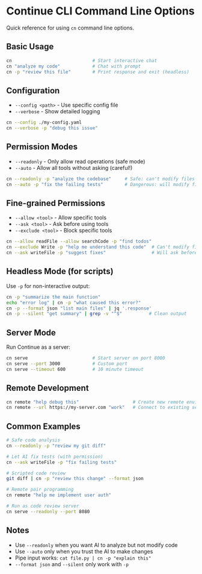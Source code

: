 # Continue CLI Command Line Options

Quick reference for using `cn` command line options.

## Basic Usage

```bash
cn                              # Start interactive chat
cn "analyze my code"            # Chat with prompt
cn -p "review this file"        # Print response and exit (headless)
```

## Configuration

- `--config <path>` - Use specific config file
- `--verbose` - Show detailed logging

```bash
cn --config ./my-config.yaml
cn --verbose -p "debug this issue"
```

## Permission Modes

- `--readonly` - Only allow read operations (safe mode)
- `--auto` - Allow all tools without asking (careful!)

```bash
cn --readonly -p "analyze the codebase"     # Safe: can't modify files
cn --auto -p "fix the failing tests"        # Dangerous: will modify files
```

## Fine-grained Permissions

- `--allow <tool>` - Allow specific tools
- `--ask <tool>` - Ask before using tools
- `--exclude <tool>` - Block specific tools

```bash
cn --allow readFile --allow searchCode -p "find todos"
cn --exclude Write -p "help me understand this code"  # Can't modify files
cn --ask writeFile -p "suggest fixes"                 # Will ask before writing
```

## Headless Mode (for scripts)

Use `-p` for non-interactive output:

```bash
cn -p "summarize the main function"
echo "error log" | cn -p "what caused this error?"
cn -p --format json "list main files" | jq '.response'
cn -p --silent "get summary" | grep -v "^$"          # Clean output
```

## Server Mode

Run Continue as a server:

```bash
cn serve                        # Start server on port 8000
cn serve --port 3000            # Custom port
cn serve --timeout 600          # 10 minute timeout
```

## Remote Development

```bash
cn remote "help debug this"                    # Create new remote environment
cn remote --url https://my-server.com "work"   # Connect to existing server
```

## Common Examples

```bash
# Safe code analysis
cn --readonly -p "review my git diff"

# Let AI fix tests (with permission)
cn --ask writeFile -p "fix failing tests"

# Scripted code review
git diff | cn -p "review this change" --format json

# Remote pair programming
cn remote "help me implement user auth"

# Run as code review server
cn serve --readonly --port 8080
```

## Notes

- Use `--readonly` when you want AI to analyze but not modify code
- Use `--auto` only when you trust the AI to make changes
- Pipe input works: `cat file.py | cn -p "explain this"`
- `--format json` and `--silent` only work with `-p`

